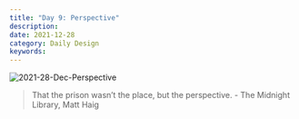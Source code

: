 ```yaml
---
title: "Day 9: Perspective"
description:
date: 2021-12-28 
category: Daily Design
keywords: 
---
```


![2021-28-Dec-Perspective](https://user-images.githubusercontent.com/3475947/147596595-acd0ec4e-47c2-45e2-b464-7ca4904b7739.png)

> That the prison wasn’t the place, but the perspective. - The Midnight Library, Matt Haig
